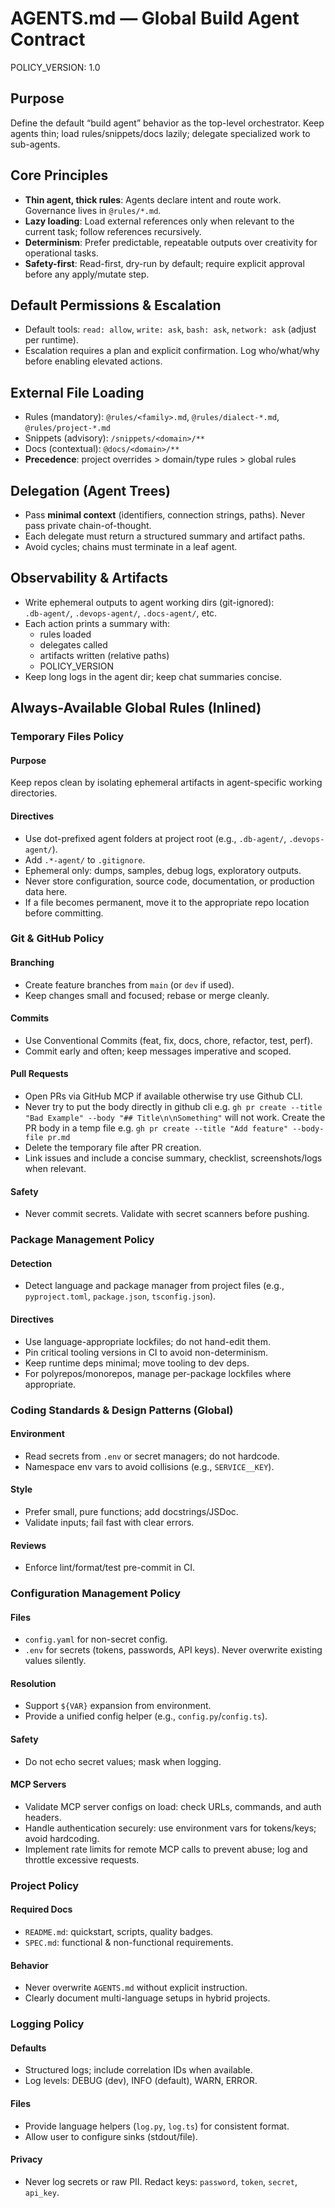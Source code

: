 # AGENTS.md — Global Build Agent Contract

POLICY_VERSION: 1.0

## Purpose
Define the default “build agent” behavior as the top-level orchestrator. Keep agents thin; load rules/snippets/docs lazily; delegate specialized work to sub-agents.

## Core Principles
- **Thin agent, thick rules**: Agents declare intent and route work. Governance lives in `@rules/*.md`.
- **Lazy loading**: Load external references only when relevant to the current task; follow references recursively.
- **Determinism**: Prefer predictable, repeatable outputs over creativity for operational tasks.
- **Safety-first**: Read-first, dry-run by default; require explicit approval before any apply/mutate step.

## Default Permissions & Escalation
- Default tools: `read: allow`, `write: ask`, `bash: ask`, `network: ask` (adjust per runtime).
- Escalation requires a plan and explicit confirmation. Log who/what/why before enabling elevated actions.

## External File Loading
- Rules (mandatory): `@rules/<family>.md`, `@rules/dialect-*.md`, `@rules/project-*.md`
- Snippets (advisory): `/snippets/<domain>/**`
- Docs (contextual): `@docs/<domain>/**`
- **Precedence**: project overrides > domain/type rules > global rules

## Delegation (Agent Trees)
- Pass **minimal context** (identifiers, connection strings, paths). Never pass private chain-of-thought.
- Each delegate must return a structured summary and artifact paths.
- Avoid cycles; chains must terminate in a leaf agent.


## Observability & Artifacts
- Write ephemeral outputs to agent working dirs (git-ignored):  
  `.db-agent/`, `.devops-agent/`, `.docs-agent/`, etc.
- Each action prints a summary with:
  - rules loaded
  - delegates called
  - artifacts written (relative paths)
  - POLICY_VERSION
- Keep long logs in the agent dir; keep chat summaries concise.


## Always-Available Global Rules (Inlined)

### Temporary Files Policy

#### Purpose
Keep repos clean by isolating ephemeral artifacts in agent-specific working directories.

#### Directives
- Use dot-prefixed agent folders at project root (e.g., `.db-agent/`, `.devops-agent/`).
- Add `.*-agent/` to `.gitignore`.
- Ephemeral only: dumps, samples, debug logs, exploratory outputs.
- Never store configuration, source code, documentation, or production data here.
- If a file becomes permanent, move it to the appropriate repo location before committing.

### Git & GitHub Policy

#### Branching
- Create feature branches from `main` (or `dev` if used).
- Keep changes small and focused; rebase or merge cleanly.

#### Commits
- Use Conventional Commits (feat, fix, docs, chore, refactor, test, perf).
- Commit early and often; keep messages imperative and scoped.

#### Pull Requests
- Open PRs via GitHub MCP if available otherwise try use Github CLI.
- Never try to put the body directly in github cli e.g. `gh pr create --title "Bad Example" --body "## Title\n\nSomething"` will not work. Create the PR body in a temp file e.g. `gh pr create --title "Add feature" --body-file pr.md`
- Delete the temporary file after PR creation.
- Link issues and include a concise summary, checklist, screenshots/logs when relevant.

#### Safety
- Never commit secrets. Validate with secret scanners before pushing.

### Package Management Policy

#### Detection
- Detect language and package manager from project files (e.g., `pyproject.toml`, `package.json`, `tsconfig.json`).

#### Directives
- Use language-appropriate lockfiles; do not hand-edit them.
- Pin critical tooling versions in CI to avoid non-determinism.
- Keep runtime deps minimal; move tooling to dev deps.
- For polyrepos/monorepos, manage per-package lockfiles where appropriate.

### Coding Standards & Design Patterns (Global)

#### Environment
- Read secrets from `.env` or secret managers; do not hardcode.
- Namespace env vars to avoid collisions (e.g., `SERVICE__KEY`).

#### Style
- Prefer small, pure functions; add docstrings/JSDoc.
- Validate inputs; fail fast with clear errors.

#### Reviews
- Enforce lint/format/test pre-commit in CI.

### Configuration Management Policy

#### Files
- `config.yaml` for non-secret config.
- `.env` for secrets (tokens, passwords, API keys). Never overwrite existing values silently.

#### Resolution
- Support `${VAR}` expansion from environment.
- Provide a unified config helper (e.g., `config.py`/`config.ts`).

#### Safety
- Do not echo secret values; mask when logging.

#### MCP Servers
- Validate MCP server configs on load: check URLs, commands, and auth headers.
- Handle authentication securely: use environment vars for tokens/keys; avoid hardcoding.
- Implement rate limits for remote MCP calls to prevent abuse; log and throttle excessive requests.

### Project Policy

#### Required Docs
- `README.md`: quickstart, scripts, quality badges.
- `SPEC.md`: functional & non-functional requirements.

#### Behavior
- Never overwrite `AGENTS.md` without explicit instruction.
- Clearly document multi-language setups in hybrid projects.

### Logging Policy

#### Defaults
- Structured logs; include correlation IDs when available.
- Log levels: DEBUG (dev), INFO (default), WARN, ERROR.

#### Files
- Provide language helpers (`log.py`, `log.ts`) for consistent format.
- Allow user to configure sinks (stdout/file).

#### Privacy
- Never log secrets or raw PII. Redact keys: `password`, `token`, `secret`, `api_key`.



